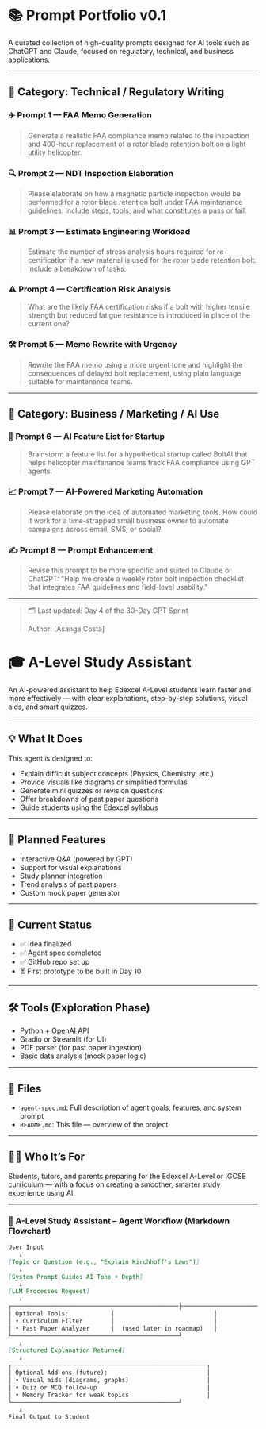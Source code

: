 #  📚 Prompt Portfolio v0.1

A curated collection of high-quality prompts designed for AI tools such as ChatGPT and Claude, focused on regulatory, technical, and business applications.

---

## 📁 Category: Technical / Regulatory Writing

### ✈️ Prompt 1 — FAA Memo Generation

> Generate a realistic FAA compliance memo related to the inspection and 400-hour replacement of a rotor blade retention bolt on a light utility helicopter.

### 🔍 Prompt 2 — NDT Inspection Elaboration

> Please elaborate on how a magnetic particle inspection would be performed for a rotor blade retention bolt under FAA maintenance guidelines. Include steps, tools, and what constitutes a pass or fail.

### 📊 Prompt 3 — Estimate Engineering Workload

> Estimate the number of stress analysis hours required for re-certification if a new material is used for the rotor blade retention bolt. Include a breakdown of tasks.

### ⚠️ Prompt 4 — Certification Risk Analysis

> What are the likely FAA certification risks if a bolt with higher tensile strength but reduced fatigue resistance is introduced in place of the current one?

### 🛠 Prompt 5 — Memo Rewrite with Urgency

> Rewrite the FAA memo using a more urgent tone and highlight the consequences of delayed bolt replacement, using plain language suitable for maintenance teams.

---

## 📁 Category: Business / Marketing / AI Use

### 🚁 Prompt 6 — AI Feature List for Startup

> Brainstorm a feature list for a hypothetical startup called BoltAI that helps helicopter maintenance teams track FAA compliance using GPT agents.

### 📈 Prompt 7 — AI-Powered Marketing Automation

> Please elaborate on the idea of automated marketing tools. How could it work for a time-strapped small business owner to automate campaigns across email, SMS, or social?

### ✍️ Prompt 8 — Prompt Enhancement

> Revise this prompt to be more specific and suited to Claude or ChatGPT: "Help me create a weekly rotor bolt inspection checklist that integrates FAA guidelines and field-level usability."

---

> 🗂️ Last updated: Day 4 of the 30-Day GPT Sprint
>
> Author: \[Asanga Costa]
# 🎓 A-Level Study Assistant

An AI-powered assistant to help Edexcel A-Level students learn faster and more effectively — with clear explanations, step-by-step solutions, visual aids, and smart quizzes.

---

## 💡 What It Does

This agent is designed to:

- Explain difficult subject concepts (Physics, Chemistry, etc.)
- Provide visuals like diagrams or simplified formulas
- Generate mini quizzes or revision questions
- Offer breakdowns of past paper questions
- Guide students using the Edexcel syllabus

---

## 🔧 Planned Features

- Interactive Q&A (powered by GPT)
- Support for visual explanations
- Study planner integration
- Trend analysis of past papers
- Custom mock paper generator

---

## 🚀 Current Status

- ✅ Idea finalized
- ✅ Agent spec completed
- ✅ GitHub repo set up
- ⏳ First prototype to be built in Day 10

---

## 🛠️ Tools (Exploration Phase)

- Python + OpenAI API  
- Gradio or Streamlit (for UI)  
- PDF parser (for past paper ingestion)  
- Basic data analysis (mock paper logic)

---

## 📂 Files

- `agent-spec.md`: Full description of agent goals, features, and system prompt  
- `README.md`: This file — overview of the project

---

## 👨‍🎓 Who It’s For

Students, tutors, and parents preparing for the Edexcel A-Level or IGCSE curriculum — with a focus on creating a smoother, smarter study experience using AI.

---
### 🧠 A-Level Study Assistant – Agent Workflow (Markdown Flowchart)

```markdown
User Input
   ↓
[Topic or Question (e.g., "Explain Kirchhoff's Laws")]
   ↓
[System Prompt Guides AI Tone + Depth]
   ↓
[LLM Processes Request]
   ↓
┌───────────────────────────────────────────────├───────────────────────────────────────────────┐
│ Optional Tools:            │                            │
│ • Curriculum Filter        │                            │
│ • Past Paper Analyzer      │  (used later in roadmap)   │
└───────────────────────────────────────────────┘
   ↓
[Structured Explanation Returned]
   ↓
┌───────────────────────────────────────────────────────┐
│ Optional Add-ons (future):                            │
│ • Visual aids (diagrams, graphs)                      │
│ • Quiz or MCQ follow-up                               │
│ • Memory Tracker for weak topics                      │
└───────────────────────────────────────────────┘
   ↓
Final Output to Student


